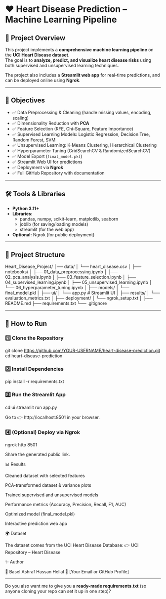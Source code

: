 # ❤️ Heart Disease Prediction – Machine Learning Pipeline  

## 📌 Project Overview  
This project implements a **comprehensive machine learning pipeline** on the **UCI Heart Disease dataset**.  
The goal is to **analyze, predict, and visualize heart disease risks** using both supervised and unsupervised learning techniques.  

The project also includes a **Streamlit web app** for real-time predictions, and can be deployed online using **Ngrok**.  

---

## 🎯 Objectives  
- ✅ Data Preprocessing & Cleaning (handle missing values, encoding, scaling)  
- ✅ Dimensionality Reduction with **PCA**  
- ✅ Feature Selection (RFE, Chi-Square, Feature Importance)  
- ✅ Supervised Learning Models: Logistic Regression, Decision Tree, Random Forest, SVM  
- ✅ Unsupervised Learning: K-Means Clustering, Hierarchical Clustering  
- ✅ Hyperparameter Tuning (GridSearchCV & RandomizedSearchCV)  
- ✅ Model Export (`final_model.pkl`)  
- ✅ Streamlit Web UI for predictions  
- ✅ Deployment via **Ngrok**  
- ✅ Full GitHub Repository with documentation  

---

## 🛠️ Tools & Libraries  
- **Python 3.11+**  
- **Libraries:**  
  - pandas, numpy, scikit-learn, matplotlib, seaborn  
  - joblib (for saving/loading models)  
  - streamlit (for the web app)  
- **Optional:** Ngrok (for public deployment)  

---

## 📂 Project Structure  
Heart_Disease_Project/
│── data/
│ └── heart_disease.csv
│
├── notebooks/
│ ├── 01_data_preprocessing.ipynb
│ ├── 02_pca_analysis.ipynb
│ ├── 03_feature_selection.ipynb
│ ├── 04_supervised_learning.ipynb
│ ├── 05_unsupervised_learning.ipynb
│ └── 06_hyperparameter_tuning.ipynb
│
├── models/
│ └── final_model.pkl
│
├── ui/
│ └── app.py # Streamlit UI
│
├── results/
│ └── evaluation_metrics.txt
│
├── deployment/
│ └── ngrok_setup.txt
│
├── README.md
├── requirements.txt
└── .gitignore


---

## 🚀 How to Run  

### 1️⃣ Clone the Repository  

git clone https://github.com/YOUR-USERNAME/heart-disease-prediction.git
cd heart-disease-prediction

### 2️⃣ Install Dependencies
pip install -r requirements.txt

### 3️⃣ Run the Streamlit App
cd ui
streamlit run app.py


Go to 👉 http://localhost:8501
 in your browser.

### 4️⃣ (Optional) Deploy via Ngrok
ngrok http 8501


Share the generated public link.

📊 Results

Cleaned dataset with selected features

PCA-transformed dataset & variance plots

Trained supervised and unsupervised models

Performance metrics (Accuracy, Precision, Recall, F1, AUC)

Optimized model (final_model.pkl)

Interactive prediction web app

🌍 Dataset

The dataset comes from the UCI Heart Disease Database:
👉 UCI Repository – Heart Disease

✨ Author

👤 Basel Ashraf Hassan Hellal
📧 [Your Email or GitHub Profile]


---

Do you also want me to give you a **ready-made requirements.txt** (so anyone cloning your repo can set it up in one step)?

